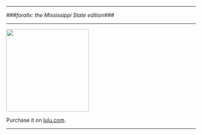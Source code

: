 
&nbsp;

---

###_forallx: the Mississippi State edition_###

---

<img src="https://loighic.net/assets/img/forallx-msu-cover.jpg" width="220" />

Purchase it on [lulu.com](https://www.lulu.com/shop/gregory-johnson/forallx/paperback/product-4emmmj.html?page=1&pageSize=4).

---
